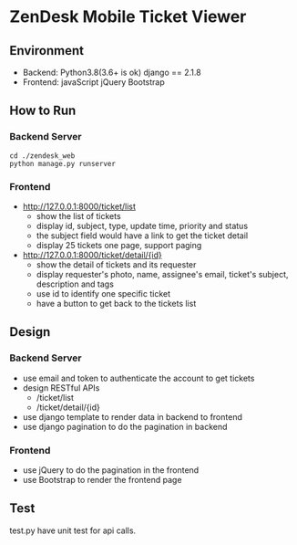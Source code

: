 # ZenDesk Mobile Ticket Viewer

## Environment

- Backend: Python3.8(3.6+ is ok) django == 2.1.8
- Frontend: javaScript jQuery Bootstrap

## How to Run

### Backend Server
```shell
cd ./zendesk_web
python manage.py runserver
```
### Frontend
- http://127.0.0.1:8000/ticket/list
  - show the list of tickets
  - display id, subject, type, update time, priority and status
  - the subject field would have a link to get the ticket detail
  - display 25 tickets one page, support paging
- http://127.0.0.1:8000/ticket/detail/{id}
  - show the detail of tickets and its requester
  - display requester's photo, name, assignee's email, ticket's subject, description and tags
  - use id to identify one specific ticket
  - have a button to get back to the tickets list


## Design
### Backend Server
- use email and token to authenticate the account to get tickets
- design RESTful APIs
  - /ticket/list
  - /ticket/detail/{id}
- use django template to render data in backend to frontend
- use django pagination to do the pagination in backend

### Frontend
- use jQuery to do the pagination in the frontend
- use Bootstrap to render the frontend page

## Test
test.py have unit test for api calls.